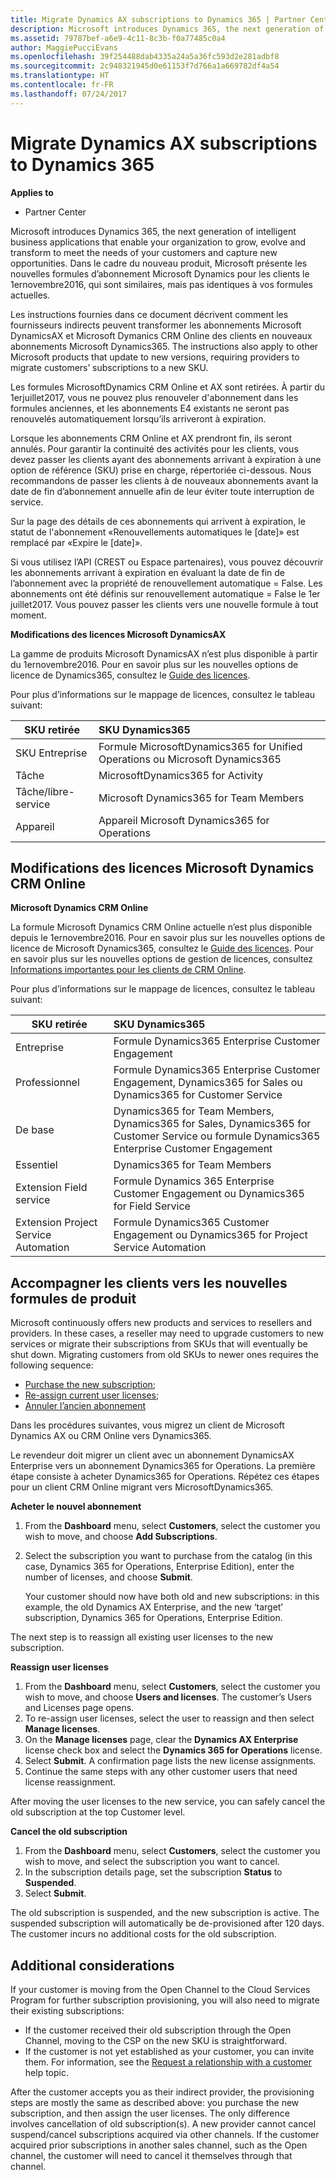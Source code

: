 ```yaml
---
title: Migrate Dynamics AX subscriptions to Dynamics 365 | Partner Center
description: Microsoft introduces Dynamics 365, the next generation of intelligent business applications that enable your organization to grow, evolve and transform to meet the needs of your customers and capture new opportunities.
ms.assetid: 79787bef-a6e9-4c11-8c3b-f0a77485c0a4
author: MaggiePucciEvans
ms.openlocfilehash: 39f254488dab4335a24a5a36fc593d2e281adbf8
ms.sourcegitcommit: 2c948321945d0e61153f7d766a1a669782df4a54
ms.translationtype: HT
ms.contentlocale: fr-FR
ms.lasthandoff: 07/24/2017
---
```

# <a name="migrate-dynamics-ax-subscriptions-to-dynamics-365"></a>Migrate Dynamics AX subscriptions to Dynamics 365

**Applies to**

-  Partner Center

Microsoft introduces Dynamics 365, the next generation of intelligent business applications that enable your organization to grow, evolve and transform to meet the needs of your customers and capture new opportunities. Dans le cadre du nouveau produit, Microsoft présente les nouvelles formules d’abonnement Microsoft Dynamics pour les clients le 1ernovembre2016, qui sont similaires, mais pas identiques à vos formules actuelles.

Les instructions fournies dans ce document décrivent comment les fournisseurs indirects peuvent transformer les abonnements Microsoft DynamicsAX et Microsoft Dymanics CRM Online des clients en nouveaux abonnements Microsoft Dynamics365. The instructions also apply to other Microsoft products that update to new versions, requiring providers to migrate customers’ subscriptions to a new SKU.

Les formules MicrosoftDynamics CRM Online et AX sont retirées.  À partir du 1erjuillet2017, vous ne pouvez plus renouveler d'abonnement dans les formules anciennes, et les abonnements E4 existants ne seront pas renouvelés automatiquement lorsqu’ils arriveront à expiration.

Lorsque les abonnements CRM Online et AX prendront fin, ils seront annulés. Pour garantir la continuité des activités pour les clients, vous devez passer les clients ayant des abonnements arrivant à expiration à une option de référence (SKU) prise en charge, répertoriée ci-dessous. Nous recommandons de passer les clients à de nouveaux abonnements avant la date de fin d’abonnement annuelle afin de leur éviter toute interruption de service. 

Sur la page des détails de ces abonnements qui arrivent à expiration, le statut de l'abonnement «Renouvellements automatiques le [date]» est remplacé par «Expire le [date]». 

Si vous utilisez l’API (CREST ou Espace partenaires), vous pouvez découvrir les abonnements arrivant à expiration en évaluant la date de fin de l’abonnement avec la propriété de renouvellement automatique = False. Les abonnements ont été définis sur renouvellement automatique = False le 1er juillet2017. Vous pouvez passer les clients vers une nouvelle formule à tout moment. 

**Modifications des licences Microsoft DynamicsAX**

La gamme de produits Microsoft DynamicsAX n’est plus disponible à partir du 1ernovembre2016. Pour en savoir plus sur les nouvelles options de licence de Dynamics365, consultez le [Guide des licences](http://download.microsoft.com/documents/dynamics/pricing/Dynamics_365_Enterprise_edition_Licensing_Guide.pdf).

 Pour plus d’informations sur le mappage de licences, consultez le tableau suivant:

|**SKU retirée**   |**SKU Dynamics365**   |
|-------------------|:----------------------|
|SKU Entreprise|Formule MicrosoftDynamics365 for Unified Operations ou Microsoft Dynamics365 |
|Tâche|MicrosoftDynamics365 for Activity
|Tâche/libre-service|Microsoft Dynamics365 for Team Members|
|Appareil|Appareil Microsoft Dynamics365 for Operations|

## <a name="microsoft-dynamics-crm-online-licensing-changes"></a>Modifications des licences Microsoft Dynamics CRM Online 

**Microsoft Dynamics CRM Online**

La formule Microsoft Dynamics CRM Online actuelle n’est plus disponible depuis le 1ernovembre2016. Pour en savoir plus sur les nouvelles options de licence de Microsoft Dynamics365, consultez le [Guide des licences](http://download.microsoft.com/documents/dynamics/pricing/Dynamics_365_Enterprise_edition_Licensing_Guide.pdf). Pour en savoir plus sur les nouvelles options de gestion de licences, consultez [Informations importantes pour les clients de CRM Online](https://go.microsoft.com/fwlink/?linkid=831667).

Pour plus d’informations sur le mappage de licences, consultez le tableau suivant:

|**SKU retirée**   |**SKU Dynamics365**   |
|-------------------|:----------------------|
|Entreprise|Formule Dynamics365 Enterprise Customer Engagement |
|Professionnel|Formule Dynamics365 Enterprise Customer Engagement, Dynamics365 for Sales ou Dynamics365 for Customer Service|
|De base|Dynamics365 for Team Members, Dynamics365 for Sales, Dynamics365 for Customer Service ou formule Dynamics365 Enterprise Customer Engagement|
|Essentiel|Dynamics365 for Team Members|
|Extension Field service|Formule Dynamics 365 Enterprise Customer Engagement ou Dynamics365 for Field Service|
|Extension Project Service Automation|Formule Dynamics365 Customer Engagement ou Dynamics365 for Project Service Automation|



## <a name="transition-customers-to-new-product-plans"></a>Accompagner les clients vers les nouvelles formules de produit


Microsoft continuously offers new products and services to resellers and providers. In these cases, a reseller may need to upgrade customers to new services or migrate their subscriptions from SKUs that will eventually be shut down. Migrating customers from old SKUs to newer ones requires the following sequence:

-   [Purchase the new subscription](#manual-subscription-migration-purchasenewsubsc);
-   [Re-assign current user licenses](#manual-subscription-migration-reassignlicenses);
-   [Annuler l’ancien abonnement](#manual-subscription-migration-cancelsubscriptions)

Dans les procédures suivantes, vous migrez un client de Microsoft Dynamics AX ou CRM Online vers Dynamics365.

Le revendeur doit migrer un client avec un abonnement DynamicsAX Enterprise vers un abonnement Dynamics365 for Operations. La première étape consiste à acheter Dynamics365 for Operations.  Répétez ces étapes pour un client CRM Online migrant vers MicrosoftDynamics365.

<a href="" id="purchasenewsubsc"></a>

**Acheter le nouvel abonnement**

1.  From the **Dashboard** menu, select **Customers**, select the customer you wish to move, and choose **Add Subscriptions**.
2.  Select the subscription you want to purchase from the catalog (in this case, Dynamics 365 for Operations, Enterprise Edition), enter the number of licenses, and choose **Submit**.

    Your customer should now have both old and new subscriptions: in this example, the old Dynamics AX Enterprise, and the new ‘target’ subscription, Dynamics 365 for Operations, Enterprise Edition.

<a href="" id="reassignlicenses"></a> The next step is to reassign all existing user licenses to the new subscription.

**Reassign user licenses**

1.  From the **Dashboard** menu, select **Customers**, select the customer you wish to move, and choose **Users and licenses**. The customer’s Users and Licenses page opens.
2.  To re-assign user licenses, select the user to reassign and then select **Manage licenses**.
3.  On the **Manage licenses** page, clear the **Dynamics AX Enterprise** license check box and select the **Dynamics 365 for Operations** license.
4.  Select **Submit**. A confirmation page lists the new license assignments.
5.  Continue the same steps with any other customer users that need license reassignment.

<a href="" id="cancelsubscriptions"></a> After moving the user licenses to the new service, you can safely cancel the old subscription at the top Customer level.

**Cancel the old subscription**

1.  From the **Dashboard** menu, select **Customers**, select the customer you wish to move, and select the subscription you want to cancel.
2.  In the subscription details page, set the subscription **Status** to **Suspended**.
3.  Select **Submit**.

The old subscription is suspended, and the new subscription is active. The suspended subscription will automatically be de-provisioned after 120 days. The customer incurs no additional costs for the old subscription.

## <a name="additional-considerations"></a>Additional considerations


If your customer is moving from the Open Channel to the Cloud Services Program for further subscription provisioning, you will also need to migrate their existing subscriptions:

-   If the customer received their old subscription through the Open Channel, moving to the CSP on the new SKU is straightforward.
-   If the customer is not yet established as your customer, you can invite them. For information, see the [Request a relationship with a customer](https://msdn.microsoft.com/en-us/library/partnercenter/mt750320.aspx) help topic.

After the customer accepts you as their indirect provider, the provisioning steps are mostly the same as described above: you purchase the new subscription, and then assign the user licenses. The only difference involves cancellation of old subscription(s). A new provider cannot cancel suspend/cancel subscriptions acquired via other channels. If the customer acquired prior subscriptions in another sales channel, such as the Open channel, the customer will need to cancel it themselves through that channel.

 

 



